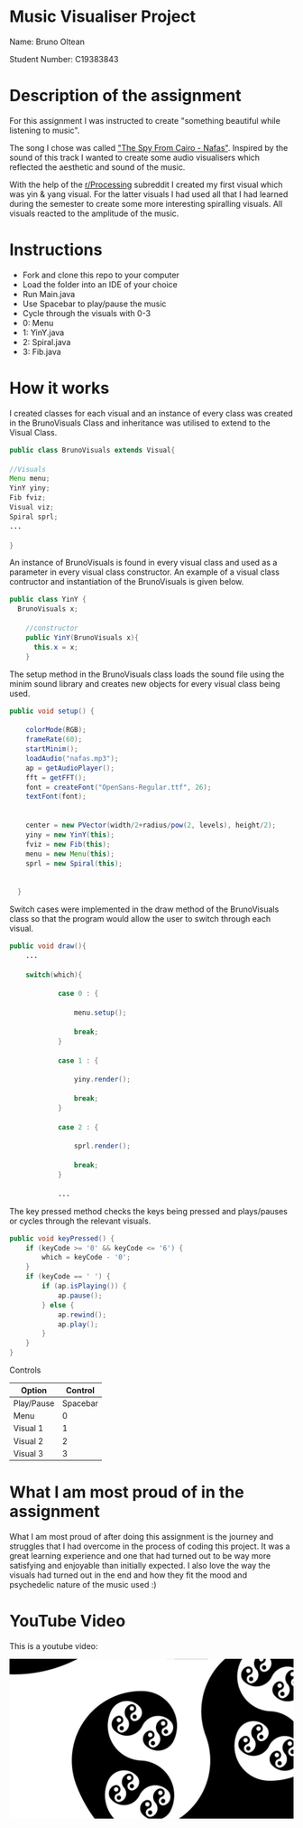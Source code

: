 # Music Visualiser Project

Name: Bruno Oltean 

Student Number: C19383843


# Description of the assignment
For this assignment I was instructed to create "something beautiful while listening to music".

The song I chose was called ["The Spy From Cairo - Nafas"](https://www.youtube.com/watch?v=3-isjGJTiNs). 
Inspired by the sound of this track I wanted to create some audio visualisers which reflected the aesthetic 
and sound of the music. 

With the help of the [r/Processing](https://www.reddit.com/r/processing/) subreddit I created my first visual
which was yin & yang visual. For the latter visuals I had used all that I had learned during the semester
to create some more interesting spiralling visuals. All visuals reacted to the amplitude of the music.


# Instructions
- Fork and clone this repo to your computer
- Load the folder into an IDE of your choice
- Run Main.java
- Use Spacebar to play/pause the music 
- Cycle through the visuals with 0-3
- 0: Menu
- 1: YinY.java
- 2: Spiral.java
- 3: Fib.java


# How it works
I created classes for each visual and an instance of every class was created in the
BrunoVisuals Class and inheritance was utilised to extend to the Visual Class. 

```Java
public class BrunoVisuals extends Visual{

//Visuals 
Menu menu;
YinY yiny;
Fib fviz;
Visual viz;
Spiral sprl;
...

}
```

An instance of BrunoVisuals is found in every visual class and used as a parameter in every 
visual class constructor. An example of a visual class contructor and instantiation of the 
BrunoVisuals is given below.

```Java
public class YinY {
  BrunoVisuals x;

    //constructor
    public YinY(BrunoVisuals x){
      this.x = x;
    }
```

The setup method in the BrunoVisuals class loads the sound file using the minim sound library 
and creates new objects for every visual class being used. 

``` java
public void setup() {
    
    colorMode(RGB);
    frameRate(60);
    startMinim();
    loadAudio("nafas.mp3");
    ap = getAudioPlayer();
    fft = getFFT();
    font = createFont("OpenSans-Regular.ttf", 26);
    textFont(font);
    
    
    center = new PVector(width/2+radius/pow(2, levels), height/2);
    yiny = new YinY(this);
    fviz = new Fib(this);
    menu = new Menu(this);
    sprl = new Spiral(this);

    
  }
  ``` 


  Switch cases were implemented in the draw method of the BrunoVisuals class so that the 
program would allow the user to switch through each visual.


``` java
public void draw(){
	...

	switch(which){

			case 0 : {
				
				menu.setup();

				break;
			}

			case 1 : {
			
				yiny.render();
			
				break;
			}
			
			case 2 : {

				sprl.render();
			
				break;
			}

   			... 
   ```
The key pressed method checks the keys being pressed and plays/pauses or cycles through the 
relevant visuals.

``` java
public void keyPressed() {
    if (keyCode >= '0' && keyCode <= '6') {
        which = keyCode - '0';
    }
    if (keyCode == ' ') {
        if (ap.isPlaying()) {
            ap.pause();
        } else {
            ap.rewind();
            ap.play();
        }
    }
}
```

Controls

| Option    |  Control  |
|-----------|-----------|
|Play/Pause |  Spacebar |
|Menu 	    |     0     |
|Visual 1   |     1     |
|Visual 2   |     2     |
|Visual 3   |     3     |

# What I am most proud of in the assignment

What I am most proud of after doing this assignment is the journey and struggles
that I had overcome in the process of coding this project. It was a great learning experience 
and one that had turned out to be way more satisfying and enjoyable than initially expected. 
I also love the way the visuals had turned out in the end and how they fit the mood and psychedelic nature of 
the music used :)


# YouTube Video

This is a youtube video:

[![YouTube](images/YIN.png)](https://www.youtube.com/watch?v=vDLisFJei2I)




